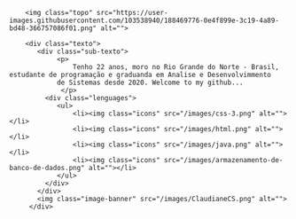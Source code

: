 
  <style>
        main{
            width: 894px;
            height: 776px;
        }
        .texto{
            display: flex;
            justify-content: space-evenly;
        }
        .image-banner{
            width: 250px;
        }
        
        p{
            width: 400px;
        }
        ul{
            display: flex;
           margin-top: 10%;
           padding: 0;
        }
        li{
            list-style: none;
            margin-left: 5%;
        }
        .icons{
            width: 30px;
        }
        .topo{
            width: 75%;
            margin-bottom: 10%;
        }


    </style>
        
        <img class="topo" src="https://user-images.githubusercontent.com/103538940/188469776-0e4f899e-3c19-4a89-bd48-366757086f01.png" alt="">
 
        <div class="texto">
           <div class="sub-texto">
                <p>
                    Tenho 22 anos, moro no Rio Grande do Norte - Brasil, estudante de programação e graduanda em Analise e Desenvolvimmento 
                de Sistemas desde 2020. Welcome to my github...
                 </p>
             <div class="lenguages">
                <ul>
                    <li><img class="icons" src="/images/css-3.png" alt=""></li>
                    <li><img class="icons" src="/images/html.png" alt=""></li>
                    <li><img class="icons" src="/images/java.png" alt=""></li>
                    <li><img class="icons" src="/images/armazenamento-de-banco-de-dados.png" alt=""></li>
                </ul>
             </div>
           </div>
           <img class="image-banner" src="/images/ClaudianeCS.png" alt="">
         </div>
 



